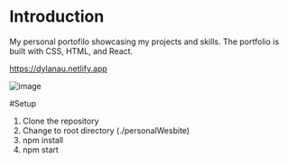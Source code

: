 
# Introduction
My personal portofilo showcasing my projects and skills. The portfolio is built with CSS, HTML, and React.

https://dylanau.netlify.app

![image](https://user-images.githubusercontent.com/60017078/140382086-57669b73-3328-41d4-8bd6-d3a8e2ffd244.png)


#Setup
1. Clone the repository
2. Change to root directory (./personalWesbite)
3. npm install
4. npm start